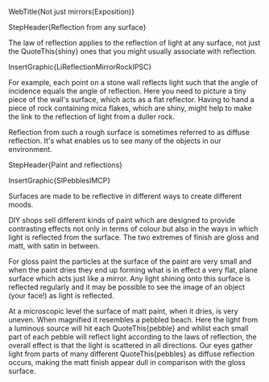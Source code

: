 WebTitle{Not just mirrors(Exposition)}

StepHeader{Reflection from any surface}

The law of reflection applies to the reflection of light at any surface, not just the QuoteThis{shiny} ones that you might usually associate with reflection.

InsertGraphic{LiReflectionMirrorRockIPSC}

For example, each point on a stone wall reflects light such that the angle of incidence equals the angle of reflection. Here you need to picture a tiny piece of the wall&apos;s surface, which acts as a flat reflector. Having to hand a piece of rock containing mica flakes, which are shiny, might help to make the link to the reflection of light from a duller rock.

Reflection from such a rough surface is sometimes referred to as diffuse reflection. It&apos;s what enables us to see many of the objects in our environment.

StepHeader{Paint and reflections}

InsertGraphic{SlPebblesIMCP}

Surfaces are made to be reflective in different ways to create different moods.

DIY shops sell different kinds of paint which are designed to provide contrasting effects not only in terms of colour but also in the ways in which light is reflected from the surface. The two extremes of finish are gloss and matt, with satin in between.

For gloss paint the particles at the surface of the paint are very small and when the paint dries they end up forming what is in effect a very flat, plane surface which acts just like a mirror. Any light shining onto this surface is reflected regularly and it may be possible to see the image of an object (your face!) as light is reflected.

At a microscopic level the surface of matt paint, when it dries, is very uneven. When magnified it resembles a pebbled beach. Here the light from a luminous source will hit each QuoteThis{pebble} and whilst each small part of each pebble will reflect light according to the laws of reflection, the overall effect is that the light is scattered in all directions. Our eyes gather light from parts of many different QuoteThis{pebbles} as diffuse reflection occurs, making the matt finish appear dull in comparison with the gloss surface.

